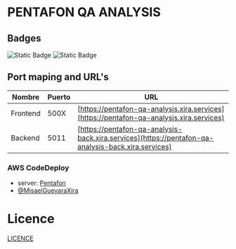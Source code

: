 # PENTAFON QA ANALYSIS

## Badges

![Static Badge](https://img.shields.io/badge/Node-18.16.1-green?logo=node.js)
![Static Badge](https://img.shields.io/badge/npm-9.5.1-red?logo=npm)


## Port maping and URL's

| Nombre | Puerto | URL |
|----------|----------|----------|
| Frontend | 500X | [https://pentafon-qa-analysis.xira.services](https://pentafon-qa-analysis.xira.services) |
| Backend | 5011 | [https://pentafon-qa-analysis-back.xira.services](https://pentafon-qa-analysis-back.xira.services) |


### AWS CodeDeploy

- server: [Pentafon](18.223.76.63)
- [@MisaelGuevaraXira](https://www.github.com/MisaelGuevaraXira)  

# Licence

[LICENCE](LICENCE)